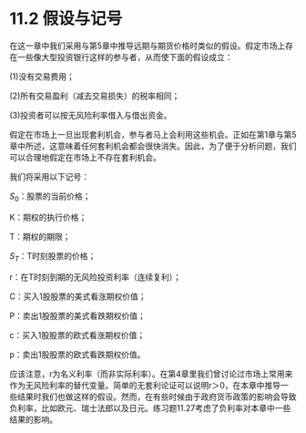 # 11.2 假设与记号

在这一章中我们采用与第5章中推导远期与期货价格时类似的假设。假定市场上存在一些像大型投资银行这样的参与者，从而使下面的假设成立：

(1)没有交易费用；

(2)所有交易盈利（减去交易损失）的税率相同；


(3)投资者可以按无风险利率借入与借出资金。

假定在市场上一旦出现套利机会，参与者马上会利用这些机会。正如在第1章与第5章中所述，这意味着任何套利机会都会很快消失。因此，为了便于分析问题，我们可以合理地假定在市场上不存在套利机会。

我们将采用以下记号：

$`S_0`$：股票的当前价格；

K：期权的执行价格；

T：期权的期限；

$`S_T`$：T时刻股票的价格；

r：在T时刻到期的无风险投资利率（连续复利）；

C：买入1股股票的美式看涨期权价值；

P：卖出1股股票的美式看跌期权价值；

c：买入1股股票的欧式看涨期权价值；

p：卖出1股股票的欧式看跌期权价值。

应该注意，r为名义利率（而非实际利率）。在第4章里我们曾讨论过市场上常用来作为无风险利率的替代变量。简单的无套利论证可以说明r＞0，在本章中推导一些结果时我们也做这样的假设。然而，在有些时候由于政府货币政策的影响会导致负利率，比如欧元、瑞士法郎以及日元。练习题11.27考虑了负利率对本章中一些结果的影响。